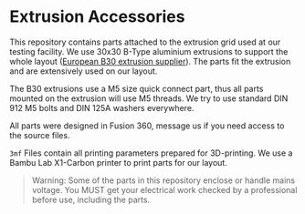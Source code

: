# Extrusion Accessories
This repository contains parts attached to the extrusion grid used at our testing facility.
We use 30x30 B-Type aluminium extrusions to support the whole layout ([European B30 extrusion supplier](https://www.motedis.com/de/Aluprofil-30x30-B-Typ-Nut-8)).
The parts fit the extrusion and are extensively used on our layout.

The B30 extrusions use a M5 size quick connect part, thus all parts mounted on the extrusion will use M5 threads.
We try to use standard DIN 912 M5 bolts and DIN 125A washers everywhere.

All parts were designed in Fusion 360, message us if you need access to the source files.

`3mf` Files contain all printing parameters prepared for 3D-printing.
We use a Bambu Lab X1-Carbon printer to print parts for our layout.

> Warning: Some of the parts in this repository enclose or handle mains voltage.
> You MUST get your electrical work checked by a professional before use, including the parts.
